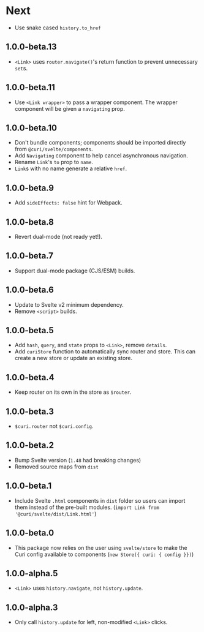 # Next

* Use snake cased `history.to_href`

## 1.0.0-beta.13

* `<Link>` uses `router.navigate()`'s return function to prevent unnecessary `set`s.

## 1.0.0-beta.11

* Use `<Link wrapper>` to pass a wrapper component. The wrapper component will be given a `navigating` prop.

## 1.0.0-beta.10

* Don't bundle components; components should be imported directly from `@curi/svelte/components`.
* Add `Navigating` component to help cancel asynchronous navigation.
* Rename `Link`'s `to` prop to `name`.
* `Link`s with no name generate a relative `href`.

## 1.0.0-beta.9

* Add `sideEffects: false` hint for Webpack.

## 1.0.0-beta.8

* Revert dual-mode (not ready yet!).

## 1.0.0-beta.7

* Support dual-mode package (CJS/ESM) builds.

## 1.0.0-beta.6

* Update to Svelte v2 minimum dependency.
* Remove `<script>` builds.

## 1.0.0-beta.5

* Add `hash`, `query`, and `state` props to `<Link>`, remove `details`.
* Add `curiStore` function to automatically sync router and store. This can create a new store or update an existing store.

## 1.0.0-beta.4

* Keep router on its own in the store as `$router`.

## 1.0.0-beta.3

* `$curi.router` not `$curi.config`.

## 1.0.0-beta.2

* Bump Svelte version (`1.48` had breaking changes)
* Removed source maps from `dist`

## 1.0.0-beta.1

* Include Svelte `.html` components in `dist` folder so users can import them instead of the pre-built modules. (`import Link from '@curi/svelte/dist/Link.html'`)

## 1.0.0-beta.0

* This package now relies on the user using `svelte/store` to make the Curi config available to components (`new Store({ curi: { config }})`)

## 1.0.0-alpha.5

* `<Link>` uses `history.navigate`, not `history.update`.

## 1.0.0-alpha.3

* Only call `history.update` for left, non-modified `<Link>` clicks.
